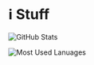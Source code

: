 # ℹ️ Stuff

![GitHub Stats](https://github-readme-stats.vercel.app/api?username=hipurwiz&theme=dark)

![Most Used Lanuages](https://github-readme-stats.vercel.app/api/top-langs/?username=hipurwiz&theme=dark)
